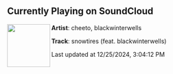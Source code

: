 ## Currently Playing on SoundCloud

[<img align="left" width="100" src="https://i1.sndcdn.com/artworks-zfWqs4CxFgJkpdDK-scCYzw-t500x500.jpg">](https://soundcloud.com/cheetoed/lastdecember-feat)

**Artist**: cheeto, blackwinterwells 

**Track**: snowtires (feat. blackwinterwells)

Last updated at 12/25/2024, 3:04:12 PM
